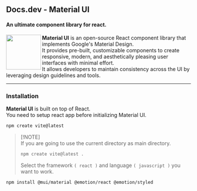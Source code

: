 ## Docs.dev - Material UI
#### An ultimate component library for react.

<img src="https://github.com/Ninja-Vikash/web_assets/blob/main/icons_svg/MUI.svg" height="95px" align="left">


**Material UI** is an open-source React component library that implements Google's Material Design.<br/>
It provides pre-built, customizable components to create responsive, modern, and aesthetically pleasing user interfaces with minimal effort.<br/>
It allows developers to maintain consistency across the UI by leveraging design guidelines and tools.

***

### Installation

**Material UI** is built on top of React.<br/>
You need to setup react app before initializing Material UI.

```bash
npm create vite@latest
```
> [!NOTE]\
> If you are going to use the current directory as main directory.
> ```bash
> npm create vite@latest .
> ```
> 
> Select the framework  `( react )` and language `( javascript )` you want to work.
```bash
npm install @mui/material @emotion/react @emotion/styled
```